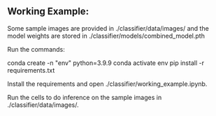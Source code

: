 ## Working Example:

Some sample images are provided in ./classifier/data/images/ and the model weights are stored in ./classifier/models/combined_model.pth

Run the commands: 

conda create -n "env" python=3.9.9
conda activate env
pip install -r requirements.txt

Install the requirements and open ./classifier/working_example.ipynb.

Run the cells to do inference on the sample images in ./classifier/data/images/.
